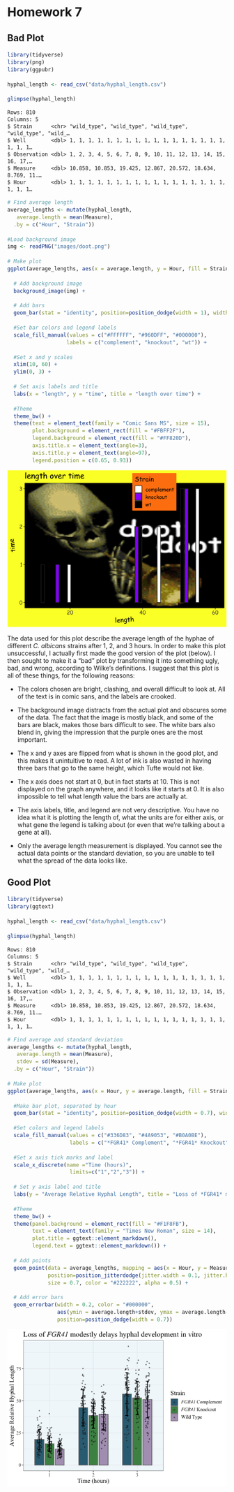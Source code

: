 # Homework 7

## Bad Plot

``` r
library(tidyverse)
library(png)
library(ggpubr)

hyphal_length <- read_csv("data/hyphal_length.csv")

glimpse(hyphal_length)
```

    Rows: 810
    Columns: 5
    $ Strain      <chr> "wild_type", "wild_type", "wild_type", "wild_type", "wild_…
    $ Well        <dbl> 1, 1, 1, 1, 1, 1, 1, 1, 1, 1, 1, 1, 1, 1, 1, 1, 1, 1, 1, 1…
    $ Observation <dbl> 1, 2, 3, 4, 5, 6, 7, 8, 9, 10, 11, 12, 13, 14, 15, 16, 17,…
    $ Measure     <dbl> 10.858, 10.853, 19.425, 12.867, 20.572, 18.634, 8.769, 11.…
    $ Hour        <dbl> 1, 1, 1, 1, 1, 1, 1, 1, 1, 1, 1, 1, 1, 1, 1, 1, 1, 1, 1, 1…

``` r
# Find average length
average_lengths <- mutate(hyphal_length,
   average.length = mean(Measure),
  .by = c("Hour", "Strain"))

#Load background image
img <- readPNG("images/doot.png")

# Make plot
ggplot(average_lengths, aes(x = average.length, y = Hour, fill = Strain)) +
  
  # Add background image
  background_image(img) +
  
  # Add bars
  geom_bar(stat = "identity", position=position_dodge(width = 1), width = 0.9, color = "#222222") +
  
  #Set bar colors and legend labels
  scale_fill_manual(values = c("#FFFFFF", "#960DFF", "#000000"),
                   labels = c("complement", "knockout", "wt")) +
  
  #Set x and y scales
  xlim(10, 60) +
  ylim(0, 3) +
  
  # Set axis labels and title
  labs(x = "length", y = "time", title = "length over time") + 
  
  #Theme
  theme_bw() + 
  theme(text = element_text(family = "Comic Sans MS", size = 15),
        plot.background = element_rect(fill = "#FBFF2F"), 
        legend.background = element_rect(fill = "#FF820D"), 
        axis.title.x = element_text(angle=3),
        axis.title.y = element_text(angle=97),
        legend.position = c(0.65, 0.93))
```

![](hmk_07_files/figure-commonmark/unnamed-chunk-1-1.png)

The data used for this plot describe the average length of the hyphae of
different *C. albicans* strains after 1, 2, and 3 hours. In order to
make this plot unsuccessful, I actually first made the good version of
the plot (below). I then sought to make it a “bad” plot by transforming
it into something ugly, bad, and wrong, according to Wilke’s
definitions. I suggest that this plot is all of these things, for the
following reasons:

- The colors chosen are bright, clashing, and overall difficult to look
  at. All of the text is in comic sans, and the labels are crooked.

- The background image distracts from the actual plot and obscures some
  of the data. The fact that the image is mostly black, and some of the
  bars are black, makes those bars difficult to see. The white bars also
  blend in, giving the impression that the purple ones are the most
  important.

- The x and y axes are flipped from what is shown in the good plot, and
  this makes it unintuitive to read. A lot of ink is also wasted in
  having three bars that go to the same height, which Tufte would not
  like.

- The x axis does not start at 0, but in fact starts at 10. This is not
  displayed on the graph anywhere, and it looks like it starts at 0. It
  is also impossible to tell what length value the bars are actually at.

- The axis labels, title, and legend are not very descriptive. You have
  no idea what it is plotting the length of, what the units are for
  either axis, or what gene the legend is talking about (or even that
  we’re talking about a gene at all).

- Only the average length measurement is displayed. You cannot see the
  actual data points or the standard deviation, so you are unable to
  tell what the spread of the data looks like.

## Good Plot

``` r
library(tidyverse)
library(ggtext)

hyphal_length <- read_csv("data/hyphal_length.csv")

glimpse(hyphal_length)
```

    Rows: 810
    Columns: 5
    $ Strain      <chr> "wild_type", "wild_type", "wild_type", "wild_type", "wild_…
    $ Well        <dbl> 1, 1, 1, 1, 1, 1, 1, 1, 1, 1, 1, 1, 1, 1, 1, 1, 1, 1, 1, 1…
    $ Observation <dbl> 1, 2, 3, 4, 5, 6, 7, 8, 9, 10, 11, 12, 13, 14, 15, 16, 17,…
    $ Measure     <dbl> 10.858, 10.853, 19.425, 12.867, 20.572, 18.634, 8.769, 11.…
    $ Hour        <dbl> 1, 1, 1, 1, 1, 1, 1, 1, 1, 1, 1, 1, 1, 1, 1, 1, 1, 1, 1, 1…

``` r
# Find average and standard deviation
average_lengths <- mutate(hyphal_length,
   average.length = mean(Measure),
   stdev = sd(Measure),
  .by = c("Hour", "Strain"))

# Make plot
ggplot(average_lengths, aes(x = Hour, y = average.length, fill = Strain)) +
  
  #Make bar plot, separated by hour
  geom_bar(stat = "identity", position=position_dodge(width = 0.7), width = 0.6, color = "#777777") +
  
  #Set colors and legend labels
  scale_fill_manual(values = c("#336D83", "#4A9053", "#B0A0BE"),
                    labels = c("*FGR41* Complement", "*FGR41* Knockout", "Wild Type")) +
  
  #Set x axis tick marks and label
  scale_x_discrete(name ="Time (hours)", 
                    limits=c("1","2","3")) +
  
  # Set y axis label and title
  labs(y = "Average Relative Hyphal Length", title = "Loss of *FGR41* modestly delays hyphal development in vitro") + 
  
  #Theme
  theme_bw() + 
  theme(panel.background = element_rect(fill = "#F1F8FB"), 
        text = element_text(family = "Times New Roman", size = 14), 
        plot.title = ggtext::element_markdown(), 
        legend.text = ggtext::element_markdown()) +
  
  # Add points
  geom_point(data = average_lengths, mapping = aes(x = Hour, y = Measure),
             position=position_jitterdodge(jitter.width = 0.1, jitter.height = 0, dodge.width = 0.7), 
             size = 0.7, color = "#222222", alpha = 0.5) +
  
  # Add error bars
  geom_errorbar(width = 0.2, color = "#000000", 
                aes(ymin = average.length+stdev, ymax = average.length-stdev),
                position=position_dodge(width = 0.7))
```

![](hmk_07_files/figure-commonmark/unnamed-chunk-2-1.png)
